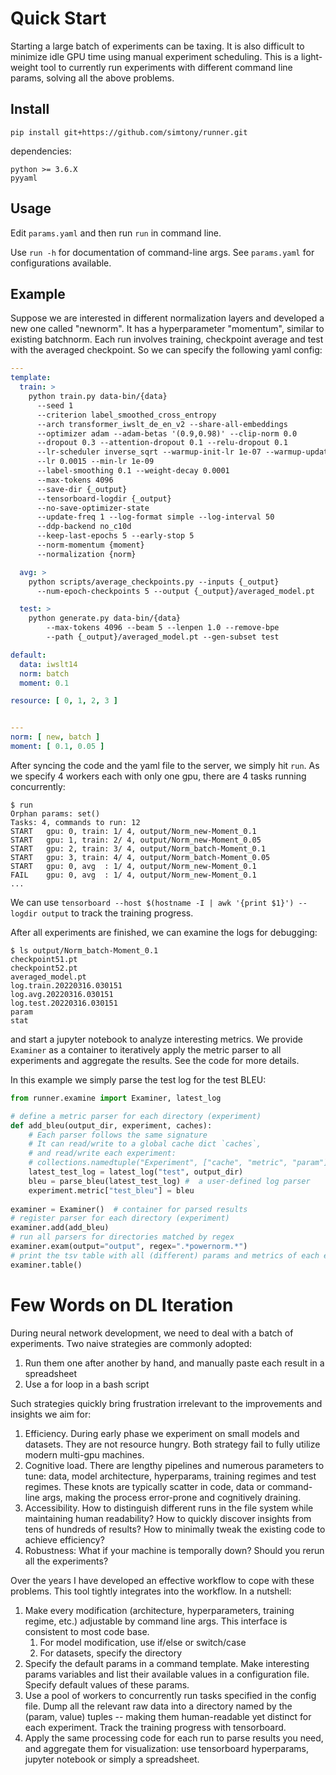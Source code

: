 # Quick Start

Starting a large batch of experiments can be taxing. It is also difficult to minimize idle GPU time using manual experiment scheduling. This is a light-weight tool to currently run experiments with different command line params, solving all the above problems.

## Install

```
pip install git+https://github.com/simtony/runner.git
```
dependencies:
```
python >= 3.6.X
pyyaml
```

## Usage

Edit `params.yaml` and then run `run` in command line. 

Use `run -h` for documentation of command-line args. See `params.yaml` for configurations available.

## Example
Suppose we are interested in different normalization layers and developed a new one called "newnorm". It has a hyperparameter "momentum", similar to existing batchnorm. Each run involves training, checkpoint average and test with the averaged checkpoint. So we can specify the following yaml config:

```yaml
---
template:
  train: >
    python train.py data-bin/{data}
      --seed 1
      --criterion label_smoothed_cross_entropy
      --arch transformer_iwslt_de_en_v2 --share-all-embeddings
      --optimizer adam --adam-betas '(0.9,0.98)' --clip-norm 0.0
      --dropout 0.3 --attention-dropout 0.1 --relu-dropout 0.1
      --lr-scheduler inverse_sqrt --warmup-init-lr 1e-07 --warmup-updates 8000
      --lr 0.0015 --min-lr 1e-09
      --label-smoothing 0.1 --weight-decay 0.0001
      --max-tokens 4096 
      --save-dir {_output}
      --tensorboard-logdir {_output}
      --no-save-optimizer-state
      --update-freq 1 --log-format simple --log-interval 50
      --ddp-backend no_c10d
      --keep-last-epochs 5 --early-stop 5
      --norm-momentum {moment}
      --normalization {norm}

  avg: >
    python scripts/average_checkpoints.py --inputs {_output}
      --num-epoch-checkpoints 5 --output {_output}/averaged_model.pt

  test: >
    python generate.py data-bin/{data}
        --max-tokens 4096 --beam 5 --lenpen 1.0 --remove-bpe
        --path {_output}/averaged_model.pt --gen-subset test

default:
  data: iwslt14
  norm: batch
  moment: 0.1

resource: [ 0, 1, 2, 3 ]


---
norm: [ new, batch ]
moment: [ 0.1, 0.05 ]
```
After syncing the code and the yaml file to the server, we simply hit `run`. As we specify 4 workers each with only one gpu, there are 4 tasks running concurrently:
```
$ run
Orphan params: set()
Tasks: 4, commands to run: 12
START   gpu: 0, train: 1/ 4, output/Norm_new-Moment_0.1
START   gpu: 1, train: 2/ 4, output/Norm_new-Moment_0.05
START   gpu: 2, train: 3/ 4, output/Norm_batch-Moment_0.1
START   gpu: 3, train: 4/ 4, output/Norm_batch-Moment_0.05
START   gpu: 0, avg  : 1/ 4, output/Norm_new-Moment_0.1
FAIL    gpu: 0, avg  : 1/ 4, output/Norm_new-Moment_0.1
...
```
We can use `tensorboard --host $(hostname -I | awk '{print $1}') --logdir output` to track the training progress.

After all experiments are finished, we can examine the logs for debugging:
```
$ ls output/Norm_batch-Moment_0.1
checkpoint51.pt
checkpoint52.pt
averaged_model.pt
log.train.20220316.030151
log.avg.20220316.030151
log.test.20220316.030151
param
stat
```

and start a jupyter notebook to analyze interesting metrics. We provide `Examiner` as a container to iteratively apply the metric parser to all experiments and aggregate the results. See the code for more details.

In this example we simply parse the test log for the test BLEU:
```python
from runner.examine import Examiner, latest_log

# define a metric parser for each directory (experiment)
def add_bleu(output_dir, experiment, caches):
    # Each parser follows the same signature
    # It can read/write to a global cache dict `caches`, 
    # and read/write each experiment: 
    # collections.namedtuple("Experiment", ["cache", "metric", "param"])
    latest_test_log = latest_log("test", output_dir)
    bleu = parse_bleu(latest_test_log) #  a user-defined log parser
    experiment.metric["test_bleu"] = bleu
    
examiner = Examiner()  # container for parsed results
# register parser for each directory (experiment)
examiner.add(add_bleu)
# run all parsers for directories matched by regex 
examiner.exam(output="output", regex=".*powernorm.*")
# print the tsv table with all (different) params and metrics of each experiment
examiner.table()
```

# Few Words on DL Iteration

During neural network development, we need to deal with a batch of experiments. Two naive strategies are commonly adopted:
1. Run them one after another by hand, and manually paste each result in a spreadsheet 
2. Use a for loop in a bash script

Such strategies quickly bring frustration irrelevant to the improvements and insights we aim for:
1. Efficiency. During early phase we experiment on small models and datasets. They are not resource hungry. Both strategy fail to fully utilize modern multi-gpu machines.
2. Cognitive load. There are lengthy pipelines and numerous parameters to tune: data, model architecture, hyperparams, training regimes and test regimes. These knots are typically scatter in code, data or command-line args, making the process error-prone and cognitively draining.
3. Accessibility. How to distinguish different runs in the file system while maintaining human readability? How to quickly discover insights from tens of hundreds of results? How to minimally tweak the existing code to achieve efficiency?
4. Robustness: What if your machine is temporally down? Should you rerun all the experiments? 

Over the years I have developed an effective workflow to cope with these problems. This tool tightly integrates into the workflow. In a nutshell:
1. Make every modification (architecture, hyperparameters, training regime, etc.) adjustable by command line args. This interface is consistent to most code base. 
   1. For model modification, use if/else or switch/case
   2. For datasets, specify the directory
2. Specify the default params in a command template. Make interesting params variables and list their available values in a configuration file. Specify default values of these params.
3. Use a pool of workers to concurrently run tasks specified in the config file. Dump all the relevant raw data into a directory named by the (param, value) tuples -- making them human-readable yet distinct for each experiment. Track the training progress with tensorboard.
4. Apply the same processing code for each run to parse results you need, and aggregate them for visualization: use tensorboard hyperparams, jupyter notebook or simply a spreadsheet.

